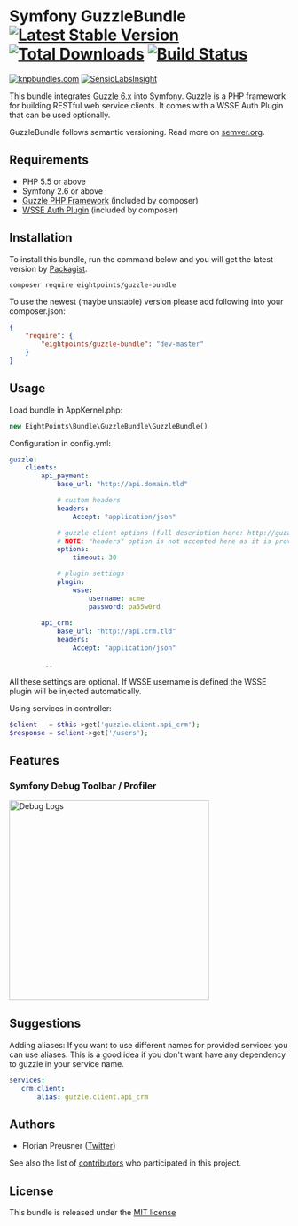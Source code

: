 # Symfony GuzzleBundle [![Latest Stable Version](https://poser.pugx.org/eightpoints/guzzle-bundle/v/stable.png)](https://packagist.org/packages/eightpoints/guzzle-bundle) [![Total Downloads](https://poser.pugx.org/eightpoints/guzzle-bundle/downloads.png)](https://packagist.org/packages/eightpoints/guzzle-bundle) [![Build Status](https://travis-ci.org/8p/GuzzleBundle.svg)](https://travis-ci.org/8p/GuzzleBundle)
[![knpbundles.com](http://knpbundles.com/8p/GuzzleBundle/badge)](http://knpbundles.com/8p/GuzzleBundle)
[![SensioLabsInsight](https://insight.sensiolabs.com/projects/5cf56080-9357-49a3-83b2-a3dd20a8a590/big.png)](https://insight.sensiolabs.com/projects/5cf56080-9357-49a3-83b2-a3dd20a8a590)

This bundle integrates [Guzzle 6.x][1] into Symfony. Guzzle is a PHP framework for building RESTful web service clients.
It comes with a WSSE Auth Plugin that can be used optionally.

GuzzleBundle follows semantic versioning. Read more on [semver.org][2].

## Requirements
 - PHP 5.5 or above
 - Symfony 2.6 or above
 - [Guzzle PHP Framework][1] (included by composer)
 - [WSSE Auth Plugin][3] (included by composer)

 
## Installation
To install this bundle, run the command below and you will get the latest version by [Packagist][4].

``` bash
composer require eightpoints/guzzle-bundle
```

To use the newest (maybe unstable) version please add following into your composer.json:

``` json
{
    "require": {
        "eightpoints/guzzle-bundle": "dev-master"
    }
}
```


## Usage
Load bundle in AppKernel.php:
``` php
new EightPoints\Bundle\GuzzleBundle\GuzzleBundle()
```

Configuration in config.yml:
``` yaml
guzzle:
    clients:
        api_payment:
            base_url: "http://api.domain.tld"

            # custom headers
            headers:
                Accept: "application/json"

            # guzzle client options (full description here: http://guzzle.readthedocs.org/en/latest/request-options.html)
            # NOTE: "headers" option is not accepted here as it is provided as described above.
            options:
                timeout: 30

            # plugin settings
            plugin:
                wsse:
                    username: acme
                    password: pa55w0rd
                    
        api_crm:
            base_url: "http://api.crm.tld"
            headers:
                Accept: "application/json"
                            
        ...
```
All these settings are optional. If WSSE username is defined the WSSE plugin will be injected automatically.

Using services in controller:
``` php
$client   = $this->get('guzzle.client.api_crm');
$response = $client->get('/users');
```


## Features
### Symfony Debug Toolbar / Profiler
<img src="/Resources/doc/img/debug_logs.png" alt="Debug Logs" title="Symfony Debug Toolbar - Guzzle Logs" style="width: 360px" />


## Suggestions
Adding aliases:
If you want to use different names for provided services you can use aliases. This is a good idea if you don't want 
have any dependency to guzzle in your service name.
``` yaml
services:
   crm.client:
       alias: guzzle.client.api_crm
```


## Authors
 - Florian Preusner ([Twitter][5])

See also the list of [contributors][6] who participated in this project.


## License
This bundle is released under the [MIT license](Resources/meta/LICENSE)


[1]: http://guzzlephp.org/
[2]: http://semver.org/
[3]: https://github.com/8p/guzzle-wsse-plugin
[4]: https://packagist.org/packages/eightpoints/guzzle-bundle
[5]: http://twitter.com/floeH
[6]: https://github.com/8p/GuzzleBundle/graphs/contributors

